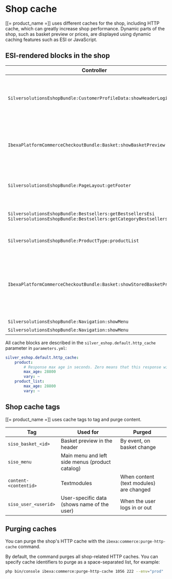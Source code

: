 # Shop cache

[[= product_name =]] uses different caches for the shop, including HTTP cache, which can greatly increase shop performance.
Dynamic parts of the shop, such as basket preview or prices, are displayed using dynamic caching features such as ESI or JavaScript.

## ESI-rendered blocks in the shop

|Controller|Purpose|Cache settings|
|--- |--- |--- |
|`SilversolutionsEshopBundle:CustomerProfileData:showHeaderLogin`|Displays information about the logged-in user in the top part of the page|Purged after login/logout and delegation process|
|`IbexaPlatformCommerceCheckoutBundle:Basket:showBasketPreview`|Displays a short version of the basket in the top part of the page|Purged when basket changes</br>Tags: `siso_basket_<basketid>`</br>`siso_user_<userid>`|
|`SilversolutionsEshopBundle:PageLayout:getFooter`|Footer information shared among all pages|Caching strategy `service_menu`|
|`SilversolutionsEshopBundle:Bestsellers:getBestsellersEsi`</br>`SilversolutionsEshopBundle:Bestsellers:getCategoryBestsellers`|Bestseller box for catalog pages|Caching strategy `product_list`|
|`SilversolutionsEshopBundle:ProductType:productList`|Product type list page|Caching strategy `product_type_children`|
|`IbexaPlatformCommerceCheckoutBundle:Basket:showStoredBasketPreview`|Displays a badge with the number of products in stored comparison or the number of stored baskets|Caching strategy `basket_preview`</br>Purged when basket changes</br>Tags: `siso_basket_<basketid>`|
|`SilversolutionsEshopBundle:Navigation:showMenu`|Left menu|Tag: `siso_menu`|
|`SilversolutionsEshopBundle:Navigation:showMenu`|Main menu|Tag: `siso_menu`|

All cache blocks are described in the `silver_eshop.default.http_cache` parameter in `parameters.yml`:

``` yaml
silver_eshop.default.http_cache:
    product:
        # Response max age in seconds. Zero means that this response will not be cached.
        max_age: 28800
        vary: ~
    product_list:
        max_age: 28800
        vary: ~
```

## Shop cache tags

[[= product_name =]] uses cache tags to tag and purge content.

|Tag|Used for|Purged|
|--- |--- |--- |
|`siso_basket_<id>`|Basket preview in the header|By event, on basket change|
|`siso_menu`|Main menu and left side menus (product catalog)||
|`content-<contentid>`|Textmodules|When content (text modules) are changed|
|`siso_user_<userid>`|User-specific data (shows name of the user)|When the user logs in or out|

## Purging caches

You can purge the shop's HTTP cache with the `ibexa:commerce:purge-http-cache` command.

By default, the command purges all shop-related HTTP caches.
You can specify cache identifiers to purge as a space-separated list, for example:

``` bash
php bin/console ibexa:commerce:purge-http-cache 1056 222 --env="prod"
```
